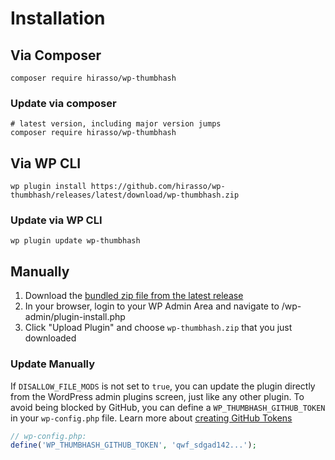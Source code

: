 # Installation

## Via Composer

```shell
composer require hirasso/wp-thumbhash
```

### Update via composer

```shell
# latest version, including major version jumps
composer require hirasso/wp-thumbhash
```

## Via WP CLI

```shell
wp plugin install https://github.com/hirasso/wp-thumbhash/releases/latest/download/wp-thumbhash.zip
```

### Update via WP CLI

```shell
wp plugin update wp-thumbhash
```

## Manually

1. Download the [bundled zip file from the latest release](https://github.com/hirasso/wp-thumbhash/releases/latest/download/wp-thumbhash.zip)
2. In your browser, login to your WP Admin Area and navigate to /wp-admin/plugin-install.php
3. Click "Upload Plugin" and choose `wp-thumbhash.zip` that you just downloaded

### Update Manually

If `DISALLOW_FILE_MODS` is not set to `true`, you can update the plugin directly from the WordPress admin plugins screen, just like any other plugin. To avoid being blocked by GitHub, you can define a `WP_THUMBHASH_GITHUB_TOKEN` in your `wp-config.php` file. Learn more about [creating GitHub Tokens](https://docs.github.com/en/authentication/keeping-your-account-and-data-secure/managing-your-personal-access-tokens#creating-a-fine-grained-personal-access-token)

```php
// wp-config.php:
define('WP_THUMBHASH_GITHUB_TOKEN', 'qwf_sdgad142...');
```
